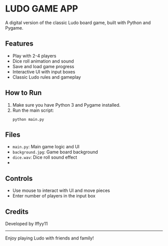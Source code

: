 # LUDO GAME APP

A digital version of the classic Ludo board game, built with Python and Pygame.

## Features
- Play with 2-4 players
- Dice roll animation and sound
- Save and load game progress
- Interactive UI with input boxes
- Classic Ludo rules and gameplay

## How to Run
1. Make sure you have Python 3 and Pygame installed.
2. Run the main script:
   ```
   python main.py
   ```

## Files
- `main.py`: Main game logic and UI
- `background.jpg`: Game board background
- `dice.wav`: Dice roll sound effect
- 

## Controls
- Use mouse to interact with UI and move pieces
- Enter number of players in the input box

## Credits
Developed by Iffyy11

---
Enjoy playing Ludo with friends and family!
